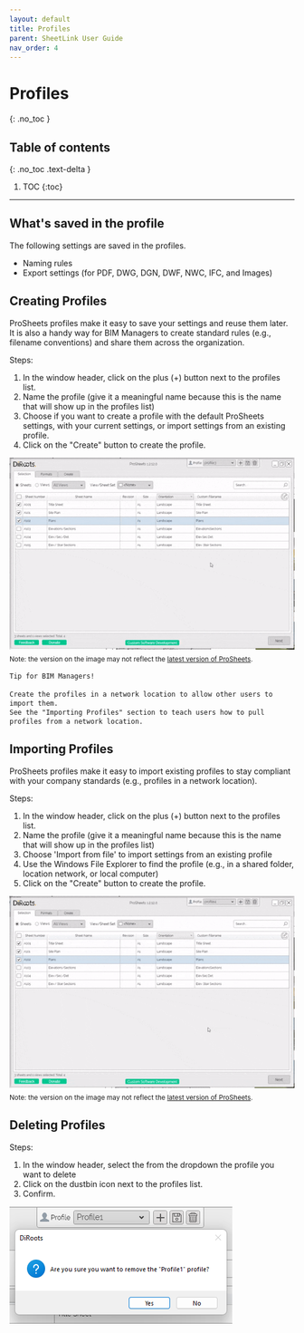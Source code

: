 ```yaml
---
layout: default
title: Profiles
parent: SheetLink User Guide
nav_order: 4
---
```


# Profiles
{: .no_toc }

## Table of contents
{: .no_toc .text-delta }

1. TOC
{:toc}

---

## What's saved in the profile

The following settings are saved in the profiles.
- Naming rules
- Export settings (for PDF, DWG, DGN, DWF, NWC, IFC, and Images)

## Creating Profiles

ProSheets profiles make it easy to save your settings and reuse them later. It is also a handy way for BIM Managers to create standard rules (e.g., filename conventions) and share them across the organization.

Steps:
1. In the window header, click on the plus (+) button next to the profiles list.
2. Name the profile (give it a meaningful name because this is the name that will show up in the profiles list)
3. Choose if you want to create a profile with the default ProSheets settings, with your current settings, or import settings from an existing profile.
4. Click on the "Create" button to create the profile.

![ProSheets Creating profiles](../../assets/images/GIFs/Profiles/PS-Create-Profiles.gif)  
<sub>Note: the version on the image may not reflect the [latest version of ProSheets](https://diroots.com/revit-plugins/revit-to-pdf-dwg-dgn-dwf-nwc-ifc-and-images-with-prosheets/).</sub>

```
Tip for BIM Managers!  

Create the profiles in a network location to allow other users to import them.
See the "Importing Profiles" section to teach users how to pull profiles from a network location.
```

## Importing Profiles

ProSheets profiles make it easy to import existing profiles to stay compliant with your company standards (e.g., profiles in a network location).

Steps:
1. In the window header, click on the plus (+) button next to the profiles list.
2. Name the profile (give it a meaningful name because this is the name that will show up in the profiles list)
3. Choose 'Import from file' to import settings from an existing profile
4. Use the Windows File Explorer to find the profile (e.g., in a shared folder, location network, or local computer)
5. Click on the "Create" button to create the profile.

![ProSheets Importing profiles](../../assets/images/GIFs/Profiles/PS-Import-Profiles.gif)  
<sub>Note: the version on the image may not reflect the [latest version of ProSheets](https://diroots.com/revit-plugins/revit-to-pdf-dwg-dgn-dwf-nwc-ifc-and-images-with-prosheets/).</sub>

## Deleting Profiles

Steps:
1. In the window header, select the from the dropdown the profile you want to delete
2. Click on the dustbin icon next to the profiles list.
3. Confirm.

![ProSheets Deleting profiles](../../assets/images/PS-delete-profiles.png)  